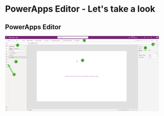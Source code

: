 # PowerApps Editor - Let's take a look

## PowerApps Editor

![PowerApps1](/PowerApps/assets/Topic3/2023-11-07_22-23-31.png)

